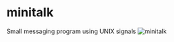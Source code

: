 # minitalk
Small messaging program using UNIX signals
![minitalk](https://user-images.githubusercontent.com/79514809/177192443-c7b5c1e9-9432-4291-8154-df90145238ef.gif)
